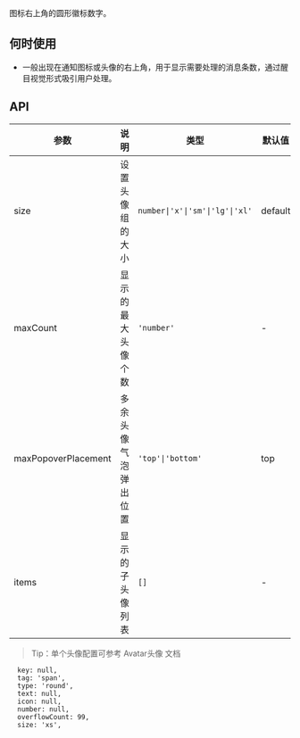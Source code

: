 图标右上角的圆形徽标数字。

## 何时使用

- 一般出现在通知图标或头像的右上角，用于显示需要处理的消息条数，通过醒目视觉形式吸引用户处理。

## API

| 参数      | 说明               | 类型             | 默认值  |
| --------- | ------------------ | ---------------- | ------- |
| size      | 设置头像组的大小      | `number\|'x'\|'sm'\|'lg'\|'xl'`      | default      |
| maxCount      | 显示的最大头像个数      | `'number'`      | -      |
| maxPopoverPlacement      | 多余头像气泡弹出位置      | `'top'\|'bottom'`      | top      |
| items      | 显示的子头像列表      | `[]`      | -      |

> Tip：单个头像配置可参考 Avatar头像 文档

      key: null,
      tag: 'span',
      type: 'round',
      text: null,
      icon: null,
      number: null,
      overflowCount: 99,
      size: 'xs',